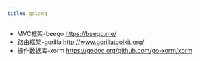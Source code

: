 ```yaml
---
title: golang
---
```


* MVC框架-beego https://beego.me/
* 路由框架-gorilla http://www.gorillatoolkit.org/
* 操作数据库-xorm  https://godoc.org/github.com/go-xorm/xorm
